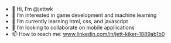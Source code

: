 - 👋 Hi, I’m @jettwk
- 👀 I’m interested in game development and machine learning
- 🌱 I’m currently learning html, css, and javascript
- 💞️ I’m looking to collaborate on mobile appllications
- 📫 How to reach me: www.linkedin.com/in/jett-kiker-1889ab1b0



<!---
jettwk/jettwk is a ✨ special ✨ repository because its `README.md` (this file) appears on your GitHub profile.
You can click the Preview link to take a look at your changes.
--->
